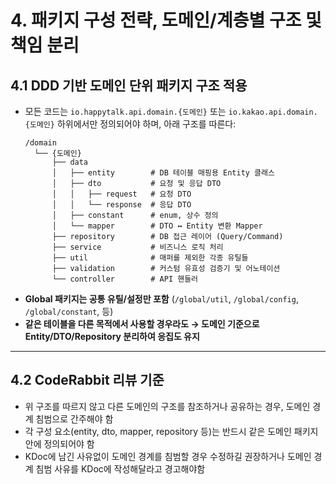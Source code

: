 # 4. 패키지 구성 전략, 도메인/계층별 구조 및 책임 분리
## 4.1 DDD 기반 도메인 단위 패키지 구조 적용
* 모든 코드는 `io.happytalk.api.domain.{도메인}` 또는 `io.kakao.api.domain.{도메인}` 하위에서만 정의되어야 하며, 아래 구조를 따른다:
  ```plaintext
  /domain
    └── {도메인}
        ├── data
        │   ├── entity        # DB 테이블 매핑용 Entity 클래스
        │   ├── dto           # 요청 및 응답 DTO
        │   │   ├── request   # 요청 DTO
        │   │   └── response  # 응답 DTO
        │   ├── constant      # enum, 상수 정의
        │   └── mapper        # DTO ↔ Entity 변환 Mapper
        ├── repository        # DB 접근 레이어 (Query/Command)
        ├── service           # 비즈니스 로직 처리
        ├── util              # 매퍼를 제외한 각종 유틸들
        ├── validation        # 커스텀 유효성 검증기 및 어노테이션
        └── controller        # API 핸들러
  ```
* **Global 패키지는 공통 유틸/설정만 포함** (`/global/util`, `/global/config`, `/global/constant`, 등)
* **같은 테이블을 다른 목적에서 사용할 경우라도 → 도메인 기준으로 Entity/DTO/Repository 분리하여 응집도 유지**

---

## 4.2 CodeRabbit 리뷰 기준
* 위 구조를 따르지 않고 다른 도메인의 구조를 참조하거나 공유하는 경우, 도메인 경계 침범으로 간주해야 함
* 각 구성 요소(entity, dto, mapper, repository 등)는 반드시 같은 도메인 패키지 안에 정의되어야 함
* KDoc에 남긴 사유없이 도메인 경계를 침범할 경우 수정하길 권장하거나 도메인 경계 침범 사유를 KDoc에 작성해달라고 경고해야함